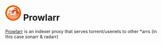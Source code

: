 # <img src="https://raw.githubusercontent.com/linuxserver/Heimdall-Apps/master/Prowlarr/prowlarr.png" width="50" height="50"> Prowlarr

[Prowlarr](https://github.com/Prowlarr/Prowlarr) is an indexer proxy that serves torrent/usenets to other \*arrs (in this case sonarr & radarr)
